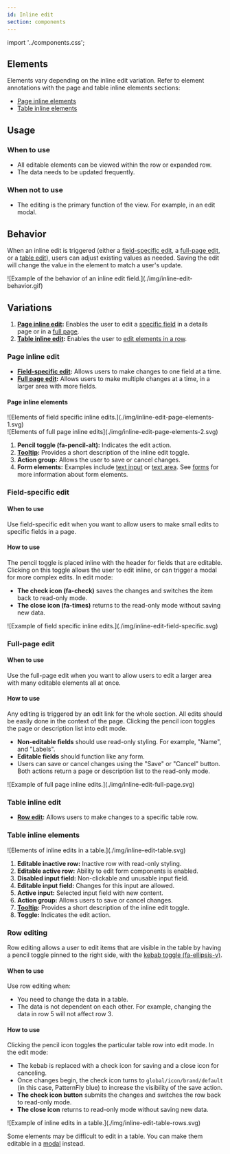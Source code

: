 ```yaml
---
id: Inline edit
section: components
---
```


import '../components.css';

## Elements

Elements vary depending on the inline edit variation. Refer to element annotations with the page and table inline elements sections: 
* [Page inline elements](#page-inline-elements)
* [Table inline elements](#table-inline-elements)

## Usage

### When to use
* All editable elements can be viewed within the row or expanded row.
* The data needs to be updated frequently.

### When not to use
* The editing is the primary function of the view. For example, in an edit modal.

## Behavior

When an inline edit is triggered (either a [field-specific edit](#field-specific-edit), a [full-page edit](#full-page-edit), or a [table edit](#table-edit)), users can adjust existing values as needed. Saving the edit will change the value in the element to match a user's update.

<div class="ws-docs-content-img" style="max-width:500px">
![Example of the behavior of an inline edit field.](./img/inline-edit-behavior.gif)
</div>

## Variations
1. **[Page inline edit](#page-inline-edit):** Enables the user to edit a [specific field](#field-specific-edit) in a details page or in a [full page](#full-page-edit).
2. **[Table inline edit](#table-inline-edit):** Enables the user to [edit elements in a row](#row-editing).
 
### Page inline edit

* **[Field-specific edit](#field-specific-edit):** Allows users to make changes to one field at a time.
* **[Full page edit](#full-page-edit):** Allows users to make multiple changes at a time, in a larger area with more fields.
 
#### Page inline elements
 
<div class="ws-docs-content-img">
![Elements of field specific inline edits.](./img/inline-edit-page-elements-1.svg)
</div>
<div class="ws-docs-content-img">
![Elements of full page inline edits](./img/inline-edit-page-elements-2.svg)
</div>
 
1. **Pencil toggle (fa-pencil-alt):** Indicates the edit action.
2. **[Tooltip](/components/tooltip):** Provides a short description of the inline edit toggle.
3. **Action group:** Allows the user to save or cancel changes.
4. **Form elements:** Examples include [text input](/components/forms/text-input) or [text area](/components/forms/text-area). See [forms](/components/forms/form) for more information about form elements.
 
### Field-specific edit
 
#### When to use

Use field-specific edit when you want to allow users to make small edits to specific fields in a page. 
 
#### How to use
The pencil toggle is placed inline with the header for fields that are editable. Clicking on this toggle allows the user to edit inline, or can trigger a modal for more complex edits. In edit mode:
* **The check icon (fa-check)** saves the changes and switches the item back to read-only mode.
* **The close icon (fa-times)** returns to the read-only mode without saving new data.
 
<div class="ws-docs-content-img">
![Example of field specific inline edits.](./img/inline-edit-field-specific.svg)
</div>
 
### Full-page edit
 
#### When to use
Use the full-page edit when you want to allow users to edit a larger area with many editable elements all at once.
 
#### How to use
Any editing is triggered by an edit link for the whole section. All edits should be easily done in the context of the page. Clicking the pencil icon toggles the page or description list into edit mode.
* **Non-editable fields** should use read-only styling. For example, "Name", and "Labels".
* **Editable fields** should function like any form.
* Users can save or cancel changes using the "Save" or "Cancel" button. Both actions return a page or description list to the read-only mode.
 
<div class="ws-docs-content-img">
![Example of full page inline edits.](./img/inline-edit-full-page.svg)
</div>
 
### Table inline edit

* **[Row edit](#row-editing):** Allows users to make changes to a specific table row.
 
### Table inline elements
 
<div class="ws-docs-content-img">
![Elements of inline edits in a table.](./img/inline-edit-table.svg)
</div>
 
1. **Editable inactive row:** Inactive row with read-only styling.
2. **Editable active row:** Ability to edit form components is enabled.
3. **Disabled input field:** Non-clickable and unusable input field.
4. **Editable input field:** Changes for this input are allowed.
5. **Active input:** Selected input field with new content.
6. **Action group:** Allows users to save or cancel changes.
7. **[Tooltip](/components/tooltip):** Provides a short description of the inline edit toggle.
8. **Toggle:** Indicates the edit action.
 
### Row editing
Row editing allows a user to edit items that are visible in the table by having a pencil toggle pinned to the right side, with the [kebab toggle (fa-ellipsis-v)](/components/menus/dropdown#with-kebab). 
 
#### When to use
Use row editing when:
* You need to change the data in a table.
* The data is not dependent on each other. For example, changing the data in row 5 will not affect row 3.
 
#### How to use
Clicking the pencil icon toggles the particular table row into edit mode. In the edit mode:
* The kebab is replaced with a check icon for saving and a close icon for canceling. 
* Once changes begin, the check icon turns to `global/icon/brand/default` (in this case, PatternFly blue) to increase the visibility of the save action.
* **The check icon button** submits the changes and switches the row back to read-only mode.
* **The close icon** returns to read-only mode without saving new data.
 
<div class="ws-docs-content-img">
![Example of inline edits in a table.](./img/inline-edit-table-rows.svg)
</div>
 
Some elements may be difficult to edit in a table. You can make them editable in a [modal](/components/modal) instead.